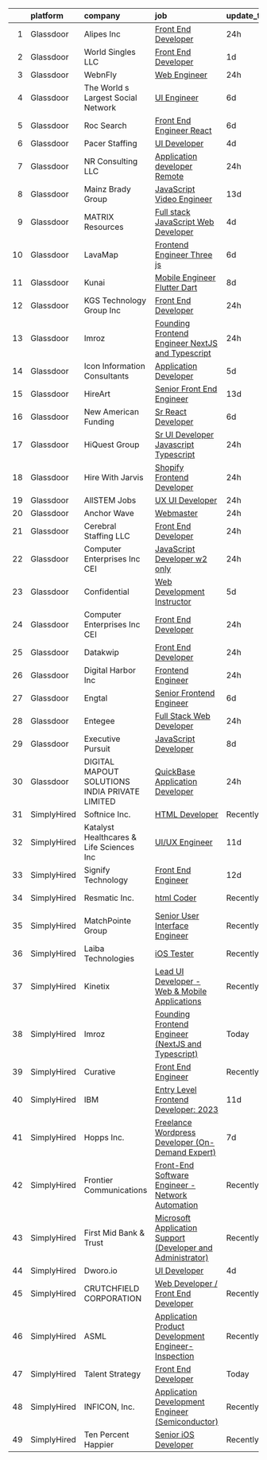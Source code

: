 

|    | platform    | company                                        | job                                                                                                                                                                                                                                                                                                                                                                                                                                                                                                                                                                                                                                                                                                                                                                                                                                                                                                                                              | update_time   | location            |
|---:|:------------|:-----------------------------------------------|:-------------------------------------------------------------------------------------------------------------------------------------------------------------------------------------------------------------------------------------------------------------------------------------------------------------------------------------------------------------------------------------------------------------------------------------------------------------------------------------------------------------------------------------------------------------------------------------------------------------------------------------------------------------------------------------------------------------------------------------------------------------------------------------------------------------------------------------------------------------------------------------------------------------------------------------------------|:--------------|:--------------------|
|  1 | Glassdoor   | Alipes  Inc                                    | [Front End Developer](https://www.glassdoor.com/partner/jobListing.htm?pos=104&ao=1110586&s=58&guid=0000018316db94d0858b9455edce7a11&src=GD_JOB_AD&t=SR&vt=w&ea=1&cs=1_51bfc6f6&cb=1662535833186&jobListingId=1008120865231&cpc=BAEB662971763A76&jrtk=3-0-1gcbdn57njrp8801-1gcbdn585imbc800-e4f45be9b7aa86e3--6NYlbfkN0BKgzQyzTF1Q9mOsR1amaS-juVGLjHt5Cdom-gEF9y-xf5pWHmxrPs5Y_yRC6KF7DTvTMnhBn0TZHAWBtRYULbdd1yzU8xDzh1u37K_pSiOXVVYhVjnHNVIkyX9nRgrN81Hkb4XejGnr6zVNcVrKL7LCNBHums3C_fYFZUyAFIV402QS2RCyBn40YPngPyJhk0qkhLNKep6hVN4QoRNuGP7W9RXWwc_Dz4nUU_YhmtlvUnuQe0iThauDAf0cHxG51JqMBUqD7_7-qNOWxiyMGcyn63R9lSY-DfGejTLsUBM4ZT9FpXmpuRhiunPHb50OX22WT-EF_Z_tOZvOBrh0w0yAeaZzUxOZD09JJIgOaAEksoBKfCQM0Q6UwIJbpjboyRWlTKjhAjgb3J4uM_tSowfDmoZEonx-FNAdTpXuXO50IqMhVT5uypQ5trJhQSP0-5PHBVaHbzjiq81i3Xo4pW51iCcBMJnuFvHyXLKPBb8QPjVGnjV8zkUSrrDhOqXidc%3D)                                                                                     | 24h           | Remote              |
|  2 | Glassdoor   | World Singles  LLC                             | [Front End Developer](https://www.glassdoor.com/partner/jobListing.htm?pos=103&ao=1110586&s=58&guid=0000018316db94d0858b9455edce7a11&src=GD_JOB_AD&t=SR&vt=w&ea=1&cs=1_bfac03e6&cb=1662535833186&jobListingId=1008118733326&cpc=26740BCDE5E48596&jrtk=3-0-1gcbdn57njrp8801-1gcbdn585imbc800-59559f1c1bdd3001--6NYlbfkN0A953Z9EfJZc5Z9y7Wb0NkuJO-5BBnqXCJSieP3bN3oTxAO8dGQJw4j2CH_NUV965Wb0xLsNjYjhO9zTMCwhc7ZGsB1NBKUSAYmyrivvqdWJYR3WHV-nj1EBYMw4HEobpz0o0xCAVY5XHoBMwolg05YFo3HS0m4JIAsfVysEjv1Yil8LHTQ1DmhXRUsY0J0P9T8_tYUbeJBbmqmdNBTSAV_V3yq7v_bX1_x4YzPuSFQEJ0ZfxTjZrgOB9inc7Wr01jaoe47y4Br_X3dq7lNVtd__zDwSuGInntszlpTTSPtB8ND_JvLo0hg_c3wtn1gZYTQeQL-whlEVMRAcHSITpI6JDjoglXjGU4baTj2pCBsR4mIO8FRfhobHbATwS3EvXC62P3Sr-No5g63x8hJj7apVNaVTChE1MDHvrEFzJDQKrr2JO4TyNbn0N620EdY7-7xt-Umzi0XcKFGRfCCT8ooIkprU-VWM1A0x_3aj0OWVSsnFC3q0AgGLTrjAp7_UIg%3D)                                                                                     | 1d            | Remote              |
|  3 | Glassdoor   | WebnFly                                        | [Web Engineer](https://www.glassdoor.com/partner/jobListing.htm?pos=126&ao=1136043&s=58&guid=0000018316db94d0858b9455edce7a11&src=GD_JOB_AD&t=SR&vt=w&ea=1&cs=1_d20893c2&cb=1662535833188&jobListingId=1008120854213&jrtk=3-0-1gcbdn57njrp8801-1gcbdn585imbc800-1928bbc7deca6919-)                                                                                                                                                                                                                                                                                                                                                                                                                                                                                                                                                                                                                                                               | 24h           | Remote              |
|  4 | Glassdoor   | The World s Largest Social Network             | [UI Engineer](https://www.glassdoor.com/partner/jobListing.htm?pos=111&ao=1110586&s=58&guid=0000018316db94d0858b9455edce7a11&src=GD_JOB_AD&t=SR&vt=w&ea=1&cs=1_bd95559b&cb=1662535833187&jobListingId=1008107325709&cpc=FA84DF7EA1EC2398&jrtk=3-0-1gcbdn57njrp8801-1gcbdn585imbc800-a6a3a0eac19b3041--6NYlbfkN0DSgjPPcnEdvoK3uuxfISLALE6pB1FR7YSHOr_tSg5_QGIhoz_2VqUepdcKLBLI_zRC1ifvCFz4IDBqsP-mBoHPVudXG7I5GVQC_MEaRSG7I679yK4uT0uUmZGRxr75kO1-yPnW7BmYmnDPQ4ROFbi07Q3kQ9o8B9c00CVaVKRZN6fr2W15ulbdukizdzqjjhp7yopBMpdHy4eeEFWdd7sowyYfuu5a6O1rg92sQTZ_SGmx9ZCnsxpHnKd9_XZuXgOIO8jEYjFVU6NkBoc5HJvwlMuXfAGnS8KWfwxqz1qLneaNP88RRLQyXPX0tkhADOK1Hg9DlvUbCUZn73jjcPGYYH1Py8GM1qlOURMwQk5qkpIZH0IIrThhI1TBkXqL1jskTi6ZYe9Aa-yna_BZLZQYvSjcocuKL-7tuCI2M_8EtHXORpXFcZ_LYHz69ergy8iz7IEuD5ivrZuUCn2KiackKUnoacTxdzSWtsMB-HiVl4Bgqf6cE5LlKXOqh8Rs_dxL-jfnxK25nbQAKPAWGC1elJ3XU-pfzzJEk0lnpjzHCi-BiG50HDGeHB-Srw9AbHQ5d_y-jI3EsocRR869YsuF)           | 6d            | Denver, CO          |
|  5 | Glassdoor   | Roc Search                                     | [Front End Engineer  React](https://www.glassdoor.com/partner/jobListing.htm?pos=118&ao=1110586&s=58&guid=0000018316db94d0858b9455edce7a11&src=GD_JOB_AD&t=SR&vt=w&ea=1&cs=1_f6e6f743&cb=1662535833188&jobListingId=1008106192565&cpc=8795CF9063CD573D&jrtk=3-0-1gcbdn57njrp8801-1gcbdn585imbc800-385a9091cc6e9f19--6NYlbfkN0CMHfdvImXyhvk82aHanYmk_omNMXOkHedsHncAw9pogZQ8McdVG3ZgtV6D129IFYheYl2AoTsvV3s7SY3e0cLGCfdgzesC_fgpwNsc118lIIbxPbGByQAY9tOEsZK0ZQQGnvtMAPvIwifdYpPo4e_ChlwMfd5aSNpTlcCtrrOnyO6b5PbnY_JknaWV-wxzrAMESyA3HCs8qf5Uuv1RSAw17lt6JP4pMgj8X0w0y8KjVoWlKMqnw1ptbXAPAShxfud8Y4J6ZcNDFMmgbDXmtYXQ7MYr48jhizO0TuwVX__MN6ujTAvuDJa5dVx_9u9pZO1P9NUo6TMADrdThy8rcFli6Bzw3RNkzanQXzBZ3OKfDiO72h-Ov7JZHIZViXkwrNNq_oINct4VTWQ1cjg-6hP_OM2E27xoxt9UTIdtHacxWuwepKF0XUUUUjLqfD4jJwXex5eaKdhUz9S9o2wZq8f_unCGbDZQ7Ida5hWOx0joJ3bd3HXJgvY_XH6s-FftcmIR1UmRfze7cQ%3D%3D)                                                                 | 6d            | Remote              |
|  6 | Glassdoor   | Pacer Staffing                                 | [UI Developer](https://www.glassdoor.com/partner/jobListing.htm?pos=114&ao=1110586&s=58&guid=0000018316db94d0858b9455edce7a11&src=GD_JOB_AD&t=SR&vt=w&ea=1&cs=1_8e17f675&cb=1662535833188&jobListingId=1008114119706&cpc=F41FEAB56D215062&jrtk=3-0-1gcbdn57njrp8801-1gcbdn585imbc800-e04a2bbf56041fd8--6NYlbfkN0C9NbM5eTIyBy5lsQEfjp0LiR4ZnSOO0g4plUqowSZMmwKNhg9sK_ssyMkRY9ssskzYgCjX76_a1qZmWpJpmTJglvIZMMqRPrift8ZTRM42auXjUEe_Hr-AyZaFYpcpKlSDUiC81zrV9s3yIfG7qlRr5tJRI1kdiWCVgGwpUMw5-otzwkEcVBkpym3O5wvMBNGRgabGfdc1CXUdkWNrIZJI73X_9Yh0Cmkaj0xpY_bCJLznlvqsEXbwIP7vizR7y7pCpJl8jvp4OpK_WfGWYcwbjaEEwSsm_UUrqa9C1o6Gu_tWfGsqhpIrq7Xi9eZKwdxcBlCmGk9d8dJZrbmu10JKdgY9Z8Jdmn9xBfW8SL4EUv8ikGMQHot-CGIch7SZyRziCfqd-9bdVg1PfCpzBIaXJLs2Qj18Eqg3nGFUQLft1qePNmExwmKYS1HjRFIxPcT5UnJcAa2APyk-1Ygk1Eto2A628D6WvJ1MMSHfPeb1OexNKcNnzbNWq_QP2j159In8p7q-_ohWOQ%3D%3D)                                                                              | 4d            | Remote              |
|  7 | Glassdoor   | NR Consulting LLC                              | [Application developer   Remote](https://www.glassdoor.com/partner/jobListing.htm?pos=116&ao=1110586&s=58&guid=0000018316db94d0858b9455edce7a11&src=GD_JOB_AD&t=SR&vt=w&ea=1&cs=1_5e0c2909&cb=1662535833188&jobListingId=1008120573732&cpc=6BBECBC74F3AC36E&jrtk=3-0-1gcbdn57njrp8801-1gcbdn585imbc800-f580941098dc1596--6NYlbfkN0DZPd3wCPmNHSR2-e55K8gmh-w7qGBX9QehKNznW3KRORdscFEqIyrWQAoA18V775bgKxePQfqn9W9P3H9u-35R55ciOGDanj6qOMTHw2UIXlZfdgU-pdYKbpJxp7v8c7g9tsZLvpGBrsHkmhs8snr-OSKqw5DIU6x74s85IYWTuP7U1JzEGkUDNxw0AEcUgnWvIb0ipWmhqSys_2OuZLL_bDThcvBvUfhmLPgdAJNpH64xFjq3ARtpApMBSX5Kyq-6IiG1XgF03Shbi9fad-2x9FAK0fm05lq2ArDmd-WuOdUxh-FN6V73OMdXmbJ26cR10DBPEuUf33PzyAFPPsLlY7JOxx8hsfzMMB7ETCdJyOCjcFWdM_6JT10SQHv1GN5aAtWfnI8puImkDBhf0CH5mQSbgcIVhlMNmLFfKN2BfhthMBLRHd457h1-uYGVL-JQnRJ1RSJ9AqaBSsisdwJ2hBuJjhMnFHuEsHHASKJGzUbJHSHom3Hmgcr5fMdSfQg1_zHbQCCd6g%3D%3D)                                                            | 24h           | Remote              |
|  8 | Glassdoor   | Mainz Brady Group                              | [JavaScript Video Engineer](https://www.glassdoor.com/partner/jobListing.htm?pos=115&ao=1110586&s=58&guid=0000018316db94d0858b9455edce7a11&src=GD_JOB_AD&t=SR&vt=w&ea=1&cs=1_49ba799e&cb=1662535833188&jobListingId=1008091218644&cpc=75B6770C194DCF89&jrtk=3-0-1gcbdn57njrp8801-1gcbdn585imbc800-6e5d8a157355ec2b--6NYlbfkN0AmBvT8mmb9xI3Fj7UxKkF4Cq8RZh4Va6i5lMeIN2RcgAy859lTEF7wL6pXGTyUwoQQ-eZFqWkaqOuidaENQ5IyyhpX-Dtn73QHUVIyi7aBHvqAXI3upzfgjcO6vFYs15YCLlzY_bUP5mHAhGobcFTsgK9eqgRDiDEs4XtVVakojw7e8hwc3SKVOTc_pGC4MxhCzPbSAjT8uQs5JjJIOJd1AMKW5c37TVHbIztq-hRkj4-_FWmxAjxqrxPeNilzL4kstgQAY83saQApEENAplg9khVo-xJ4RWWs_Eh68nCwiFft1jNwRNO7wgDkpg0yRqSYI5qnoeQZ8GrxkeVUMgVMFOqKjGAn1yWqrcDhjmgh6nvdsFauwgcmkIC_hwneuKcS13E_6ogmwWxv8jRFHEVzqRbmVjZNYqZmOua_yBLv3aBtl4pjx_Dypz9JC0HIQsmtDQQUIB7WVyH3hQzQgJVChQ7EwyGCRYBF-814ZyS7KqLb_6L65Wy7yfVPo8ugdmLJEpsjmf64Bw%3D%3D)                                                                 | 13d           | Remote              |
|  9 | Glassdoor   | MATRIX Resources                               | [Full stack JavaScript Web Developer](https://www.glassdoor.com/partner/jobListing.htm?pos=121&ao=1110586&s=58&guid=0000018316db94d0858b9455edce7a11&src=GD_JOB_AD&t=SR&vt=w&ea=1&cs=1_8aca3f1d&cb=1662535833188&jobListingId=1008114156806&cpc=39A4E8CE329AB187&jrtk=3-0-1gcbdn57njrp8801-1gcbdn585imbc800-f327d92935b17b7f--6NYlbfkN0De5ppvndiyxA0pMSLQzOe_j9Mra0KF_8EhxTxOKXtZIfhM20E97mGJ6rqAxbACvL8RZjf6Q-ye6mqGLOP-qmLMJwi1NQgEUNADzE0Wywl9lKFjXJlaR6WYAJ5WHvNpibVoNb-nGeZ4Z1H56MVw7M4CQMquxrCojW_o0HlGynueY2pB0sRgH52Dfn9FM2Z23loba5B6rPBy1d8agmDLYJwl2mtWTMArPGg1YZmztszavfqS_gjcFW3nUTQ3hg1p3AU3G5VYKdnwGws0Ijv9jWbuEh-AOTJBrE3u3CAqFvaeKGWuEnw-O3yYsVAEawre40LCwnZ4NX_3jDydOLiIn-HNtEsYWgrRjW1NYmsxtyAU1ZEnsoZThGyJoh_wcjuojxPD1JKOliL6RV5WGPK9iSvIzgmkH351KULrGMupD-e3EazpziTEm3Q6D_D4llxJdsNB9vfGhRz0XD772b8fQdkJsYNnSgik3YPUn-YMHO29yZ6tXQAmYJgp79eDAbw8dVIRkuekIO8DOQGSB848xwk1Iabhi4hwbeMSYsIDoRjRvQ%3D%3D)                       | 4d            | Durham, NC          |
| 10 | Glassdoor   | LavaMap                                        | [Frontend Engineer  Three js ](https://www.glassdoor.com/partner/jobListing.htm?pos=101&ao=1110586&s=58&guid=0000018316db94d0858b9455edce7a11&src=GD_JOB_AD&t=SR&vt=w&ea=1&cs=1_970857ec&cb=1662535833186&jobListingId=1008107112393&cpc=AC285F3A3ECA6BB0&jrtk=3-0-1gcbdn57njrp8801-1gcbdn585imbc800-507f65a59dabc98d--6NYlbfkN0BvffYVbnfQbS93BkAhZe1nr_iwjsb5JUyOPZS3_wkjOSgWe_xkED14VH_47UFZw_f0PD-YV63-y0VMcTqxeh60kz2wUlyYmhXvmznHihDAAKeEfwl2yS4bQ_ahTu2wz6TXdbxPG-YL6ZGXSRJhELPmAH1xTPive-rk2Dzvl7eLtJhbzN0NlD7-sza0iPBPqtyBSoJHrNTQwtK4E-Y-AcBgRkijHK_1jMRnDrG0BGT1CiSexrjCchjkVLt5lhcgQxgdFOhR0dqD_DOWZrf-fhLOHbbwsk_9vwCDPwkc1TR0ejar4JG-aSN1YST5uM_H0xpbHOwzT6mPxbOnk0yyprJ5Mzg8Ee_KE8VMpcHkoc53uOW1X9Z3N5OSmycXRMKLvW68WcE0r8ZXiHZ8C_JH9bRIFpmzWZfiz2nnc3YchTKxRs04hTeTiyHXr_msNn852Bklze0EAiHh5iCyTJMABEaO42V3-9GHjtx8Eg0oo254mepTQVctMGvSkIKkUTTR8So%3D)                                                                            | 6d            | Remote              |
| 11 | Glassdoor   | Kunai                                          | [Mobile Engineer  Flutter Dart ](https://www.glassdoor.com/partner/jobListing.htm?pos=129&ao=1136043&s=58&guid=0000018316db94d0858b9455edce7a11&src=GD_JOB_AD&t=SR&vt=w&ea=1&cs=1_a87874ea&cb=1662535833188&jobListingId=1008102791586&jrtk=3-0-1gcbdn57njrp8801-1gcbdn585imbc800-d6b390371e7dd005-)                                                                                                                                                                                                                                                                                                                                                                                                                                                                                                                                                                                                                                             | 8d            | Remote              |
| 12 | Glassdoor   | KGS Technology Group Inc                       | [Front End Developer](https://www.glassdoor.com/partner/jobListing.htm?pos=130&ao=1136043&s=58&guid=0000018316db94d0858b9455edce7a11&src=GD_JOB_AD&t=SR&vt=w&ea=1&cs=1_e0dd3c7c&cb=1662535833188&jobListingId=1008120695075&jrtk=3-0-1gcbdn57njrp8801-1gcbdn585imbc800-b79aa11b0f85feaa-)                                                                                                                                                                                                                                                                                                                                                                                                                                                                                                                                                                                                                                                        | 24h           | Remote              |
| 13 | Glassdoor   | Imroz                                          | [Founding Frontend Engineer  NextJS and Typescript ](https://www.glassdoor.com/partner/jobListing.htm?pos=125&ao=1136043&s=58&guid=0000018316db94d0858b9455edce7a11&src=GD_JOB_AD&t=SR&vt=w&ea=1&cs=1_bd67b3d9&cb=1662535833188&jobListingId=1008120502609&jrtk=3-0-1gcbdn57njrp8801-1gcbdn585imbc800-0d217c128a48c027-)                                                                                                                                                                                                                                                                                                                                                                                                                                                                                                                                                                                                                         | 24h           | San Francisco, CA   |
| 14 | Glassdoor   | Icon Information Consultants                   | [Application Developer](https://www.glassdoor.com/partner/jobListing.htm?pos=123&ao=1110586&s=58&guid=0000018316db94d0858b9455edce7a11&src=GD_JOB_AD&t=SR&vt=w&ea=1&cs=1_08004f2f&cb=1662535833188&jobListingId=1008110889806&cpc=2CAED5C921A5F994&jrtk=3-0-1gcbdn57njrp8801-1gcbdn585imbc800-18ecaed10b72d68c--6NYlbfkN0APudME1iZQyqIRdT3ujTtTnVuWAF03DfIsZXN7IhOR9SfEN2BLZHYomRVvRwdncKqZdR8DBZijdkGI9aC8XO0dpYvBVSwYAdEkzQIikI44IH1CoyeTmJrjjx2WdQDjORPA29LZSxNoYFiVS_LMDpEC-TXqcSkmmTFkqwoy3Q9yD29WcBnk8F-ibThwZlScqQEueXN8KZstXSVZV3LYyf1FG3cwwLBq8PaFliFBgHjaWQD0NTF3dCChQTufclDty3HC3uEJj54RQELs9AJiVat5lJ15ZWUJZ2Brwig3IghO_WS8cnQtR6qrCv-PGNSpjoNYXsKnPxsyLaTgAlfvSJGufuIEqerqLPUpHQq41Obd4zAsJ0jDwmrdzGvAxEl2jLheMlSC4PI_j5sCbx7RRfRf6OuEP2buglcrHH41evXIOLv_eqZIIV_uphcG-8HKFbQmCqrPuGhZvAVXWyRSSY72-_7ddXkZ-0JZS7VkAPXRQuJzxTjWW6452tDHsMxwsFDCu5ccrWCuiw%3D%3D)                                                                     | 5d            | Remote              |
| 15 | Glassdoor   | HireArt                                        | [Senior Front End Engineer](https://www.glassdoor.com/partner/jobListing.htm?pos=117&ao=1110586&s=58&guid=0000018316db94d0858b9455edce7a11&src=GD_JOB_AD&t=SR&vt=w&ea=1&cs=1_33a6c14c&cb=1662535833188&jobListingId=1008092567955&cpc=1CBFC3E34E2A31FF&jrtk=3-0-1gcbdn57njrp8801-1gcbdn585imbc800-df3fd93db383233e--6NYlbfkN0DSgjPPcnEdvoK3uuxfISLALE6pB1FR7YSHOr_tSg5_QCn410VK5Ds4sai37YL-FnFIQHrCPvjW4cImxhNWD-biz1snMuP0Nh0IXetXnvvVmpqrrY7meg9G5kZNZzDCFa6T4dZh4VG0r_faj_Ji5h2k24VeT4e9UWensGNrphdXkE4MCGjsqql9wNJ8CY_NdHiKw_51MK7GqBwrUYsSsVQYa4YSbtD_U-asPxzfpeaohXJIq9ihYV_JMe9T0I_jj8-1K4SnetfVn9GG3TiEgPpOhMVr6RGV3Vk2HrpypE2Ns9RyUuPLIhYh28UqA82O3Rqy2fpx6fhZN_9lZHuG3OTCgFzVOY8tMXXgyTifqik06f-OarHEXwtlYpGlII3h4p_ZK5JS8wXbj-7UYrTqXOhsooNW9XmVpeBE4YlCCd_WlKHxcwMxpQ9Z6070ESl6LQ5atVfmoOrEoLZRkk91Q6Kq02JW6lIfk2lPLguOGjDf9l_FJTDXeXViLmNP5K2HPWN3MZgWKq8WOQv4O8TAo3NUROr36ikpCNfo5_1EqToAj8GMMqSNF36s1osIogRGYCw_9PExvj-JRQ%3D%3D) | 13d           | San Francisco, CA   |
| 16 | Glassdoor   | New American Funding                           | [Sr  React Developer](https://www.glassdoor.com/partner/jobListing.htm?pos=108&ao=1110586&s=58&guid=0000018316db94d0858b9455edce7a11&src=GD_JOB_AD&t=SR&vt=w&ea=1&cs=1_494db6f3&cb=1662535833187&jobListingId=1008106188601&cpc=3DB599BF2F4828F0&jrtk=3-0-1gcbdn57njrp8801-1gcbdn585imbc800-a3c7e6a396ba4484--6NYlbfkN0C2BFb7Ub2YUp4strrym9V3pWtjyRKtgHKt_kMzkewmGGJEved23y_kY-GSZp2akmNkD30D3dp29JFk-Z0LaRZ394G1Wyvotik3RH9RyFo7967GuO5RCvNJpzqOtFEpY8JuiZbuUHzl8iVJVw-QN_l4m6zIpLhEljYH2nfcwcO1BrKDOIKmdnEdRaihekyGsWdHhm8oqQ3M3LJs8Mw4lYagyyAAvCYQgEdmFUqQrgtxFPv2sdRVXUzTM9OJK4cnXzzB6x2jqGV-HK-rL7ruGnjiMxqvgTgDcp8_D2Bru1rLG_SSDwA1W8uPCkBLXpyJdFbMXuZNPMukD6fqlGyenQQ7DTLfowG9YH4PW1HM0Doh66i0wKSoMnUwRPr4kuWIklD2NykXK91UIqy9GK1li2mwYPofbmJsjONqVkIBGRJ9y6mY8rj5hpoZenjCkZ6qEzPgN9e4fMn2_qYauebZC4X6foK-7olLJL3TeHnCnIh9286B2-7dc2uO62X70njyIeY%3D)                                                                                     | 6d            | Remote              |
| 17 | Glassdoor   | HiQuest Group                                  | [Sr  UI Developer  Javascript  Typescript ](https://www.glassdoor.com/partner/jobListing.htm?pos=105&ao=1110586&s=58&guid=0000018316db94d0858b9455edce7a11&src=GD_JOB_AD&t=SR&vt=w&ea=1&cs=1_02138e5a&cb=1662535833186&jobListingId=1008120635496&cpc=C63BD00756FD6F58&jrtk=3-0-1gcbdn57njrp8801-1gcbdn585imbc800-3349684e777021f1--6NYlbfkN0A4uxnhc0CU0QefQAp--zUYPjEl6jQxnNQMktJ6znCqNLPPzXsCHRsqAYzPKB8sNgGKrym6CTYwSx8SaKJnsMrl25aqf2ixiXzCSGRDkWVpnJUVPWLEfHqqDimyNOx2Q-CPj76w8RG52c535uT5WbT78T5zuhov-hJ3OYJ1i1lSKhV2otAmkZPtan7Ls4g4h28AfSNFDCcSNl_ONOB2V-tz7TulNt-paVJMPLH2L55a_wpPWWPSw_DuiFhexPCd-RL2IBpDZ2pW4IlNFPhzN-85MB_8PAYAiB7pM-QL7SmDhmBbeQrh8S1v5Or2vp-PLZCtjRO2oUA4CKd4XcAoGr1DDuyIL_NuAlTSe3HLAMwuPO8v2S1SVD9ytenj4otX3S8WOJSQvpqEqRy1tmA1rrisD8qhvzyagQA5JP-cJ2ixfF6kS499FC_VJrYHqD9uKrUTbTv1jR1kpJBnxXi0tBHbBubbVVtWHFm5XerqaK61LLSprIgpNqC-tnQOo7qppK6h0uiT5D0zXA%3D%3D)                                                 | 24h           | Cary, NC            |
| 18 | Glassdoor   | Hire With Jarvis                               | [Shopify Frontend Developer](https://www.glassdoor.com/partner/jobListing.htm?pos=124&ao=1110586&s=58&guid=0000018316db94d0858b9455edce7a11&src=GD_JOB_AD&t=SR&vt=w&ea=1&cs=1_f02c743c&cb=1662535833188&jobListingId=1008120659348&cpc=AC285F3A3ECA6BB0&jrtk=3-0-1gcbdn57njrp8801-1gcbdn585imbc800-5b1b1c9dc2b25c15--6NYlbfkN0BeqOXt1Ki4TgaqVzKgHyO684REiCAwMDt6QdkLJMyKFE4U8Gf44T3q6743LZi-2_r6XNgwIwF84MjPftRzBH7uJCrIWzDKIilWjKJASaYXFlYvZFHemMAfYT5_6Y0RXEOTkOVlqRqjFSJibFX7MtKOhyo4pXtqfSVJ9cuMd7Vvxxq6-Pud3-wezxuCkLZj9A2-r6v_NFk25fgdYIv3F9lLHcg2BmpZ8Y574NtTmeb47RVpGfdiGYfVRxlFbcQN_OAERwu86eWN8WQWbjRWaVrf7gWgDmCNxIYysCsNzziZI4TUqQrecef7UtG0AcmX2ZAXl_AHJSpLuf5OIxKXz9DyJq7dnY2CaHBsi_680PmVMth7sXL7-0yuQGhlKZwgB2f14K-tyUtnuedDYrgiYohNVWn8Uz8rHdtYI9ER8XNbruIXFqL4AMsoqKEULNisTtTcCD267fIuA3Ocy3Gpl_PHxf7gEVj8SHBYs7e9yxNIVayZRi2TfhNz4k9MQQi0EjRZ19vVfFRfGw%3D%3D)                                                                | 24h           | Remote              |
| 19 | Glassdoor   | AllSTEM   Jobs                                 | [UX UI Developer](https://www.glassdoor.com/partner/jobListing.htm?pos=110&ao=1110586&s=58&guid=0000018316db94d0858b9455edce7a11&src=GD_JOB_AD&t=SR&vt=w&ea=1&cs=1_9b2282a1&cb=1662535833187&jobListingId=1008121302130&cpc=F5E96E35A1725171&jrtk=3-0-1gcbdn57njrp8801-1gcbdn585imbc800-4b4e7abebe1680c5--6NYlbfkN0AiZrMnqxUjvkrH1BfCsd59OntStyTxBw0I9DVEtrwMU5Cj4S-6FWai7R4Yf5-O0MKe2CkK0v1mKXarfuwtztQiB4wrX_fnK-t5cpygHoeKUO_aLkkJ5RWWJf-0JNVitSCDZUGsLQgFNDEQTQo6m7BtUygxi8cet_VMBAhTtPwYZQcj5_wRiAYGLxLFU8L5yMWQffoMPU0be3dZ1qk4BC8qSVJrRAZ8OsBgAg4uU8qq8unPTG1F-3jensf1drNBP5UFwHDspnDOUO-GThcHncMHvGZClXszqVhpUGiVRqSDRMj64nZsLLlqOUTowioHcukTVLgzHKjol_BAfAlHTWbAMollWIn-CsOSBPxjyKN3bCEtFJWWrhV-TpC6zKyWlDQ9f32a24VTYgYwaARCNAv-3PA5Ap-bbQ8rjpXxkuvGkDidXf1v0V8OGKRZATVXAgTIeJajrqHLl_stHMiJooqsk97NI5Mdp9-WCf3cbnTsQly2mhTqOGIF34cuTvEUr2LcPYieDILA6A%3D%3D)                                                                           | 24h           | Remote              |
| 20 | Glassdoor   | Anchor Wave                                    | [Webmaster](https://www.glassdoor.com/partner/jobListing.htm?pos=102&ao=1110586&s=58&guid=0000018316db94d0858b9455edce7a11&src=GD_JOB_AD&t=SR&vt=w&ea=1&cs=1_a34e31ca&cb=1662535833186&jobListingId=1008120875391&cpc=654405A9B1E0A9F5&jrtk=3-0-1gcbdn57njrp8801-1gcbdn585imbc800-e58ee3bed22ed063--6NYlbfkN0AMmzKC2Nr5G1e8rIw7Vt9yg0nX9m3Sh1UDMvcQtIa0WV0TMBUFTM7I3hq00TkZ1giopVslDAfQGWK1AUGkm_esDtYCcgO-i2vdnvxPujKWvnEN8UFS88mtijv5l1Juqs0jk8lxl6JwR_ChKQAgKzGO6CqGlcNKNlZN_E_c70dcapfhNSKKGS4TMlsFlqjEwltPW8tFo9P2NNgFW1TnqPDN0zYuPjECB4RRn9VxVkm1mxQBPatD5K9L9ZK5Caj8XtaqWzgIGZoHs_tSuoEMiIo7GMV6z6PUSzmp3IGdmKjdcAfRofpQNsvhhNnHkpZqyuE9ydepkgO8QOK3aUXDvl0-6daLmYNaVWGERV9p1eVo9Cdu280w96v0MRGIhV1CgW_wHWP0J5zk6lLh_toE2q55-Ek8s4n4NSlwcVtilr6nr1FgBEx23f6KVmncEgiuT6pZOmfoJM8pkiwPhixbBsoZHFLOLwfTqHXP7W8TDKa1B2Q26bNmjT8g)                                                                                                             | 24h           | Remote              |
| 21 | Glassdoor   | Cerebral Staffing  LLC                         | [Front End Developer](https://www.glassdoor.com/partner/jobListing.htm?pos=119&ao=1110586&s=58&guid=0000018316db94d0858b9455edce7a11&src=GD_JOB_AD&t=SR&vt=w&ea=1&cs=1_542560c6&cb=1662535833188&jobListingId=1008120577367&cpc=1CBFC3E34E2A31FF&jrtk=3-0-1gcbdn57njrp8801-1gcbdn585imbc800-3cbf21d918e4b891--6NYlbfkN0AyAHJXbcnktBsV79H2jMZuERresz3GbqbFOjdcYuLsTpDIe92eG8umngKXe4C2ohNtU0hZ9zLmlXBQaxbaFo4708rWRqKL0C_me5TFItdmNIOXVc9dUlkOBpnepa1Zo3Sv28a9vdsklphMyerkMrPxFdVIZfS1HtyjsSwN7n5L4qYvnZD1YPyclPUagscIa0wInSnWHcz9IIVZMW1vdpQjpeI6bJZ1ViNB7noeqykQw9VIpKJLfikZHLjGZH0BNaz32Nw8kASr9jJKbA5NiFk0V4esSdeNDlH0orYSm7OM7HEN7GC_WqNWydUqSqsDFrS71brAkcb9Gg7H73VGJN9qB3AXFt5GBXdTEy1RLkUXoak5mHuGmSADw5xbQsLzhUc3jbyA5R20ewr0t4xXtKTWnqeHRfPy9D7Fml8ci1Pua4AN_cBLCb84QG2ig0Ec7XDQmvETOvtuBaRUs9ZMOpG6le8sRoEvz1ZSE1Cy9cyo5WE4BNRId2H512N3LNOCJRZWsGSBXmWz2w%3D%3D)                                                                       | 24h           | Moline, IL          |
| 22 | Glassdoor   | Computer Enterprises  Inc   CEI                | [JavaScript Developer w2 only](https://www.glassdoor.com/partner/jobListing.htm?pos=109&ao=1110586&s=58&guid=0000018316db94d0858b9455edce7a11&src=GD_JOB_AD&t=SR&vt=w&ea=1&cs=1_3b733f80&cb=1662535833187&jobListingId=1008120593108&cpc=FD1C1DA32C38CFA7&jrtk=3-0-1gcbdn57njrp8801-1gcbdn585imbc800-d88f2d4983e73aa7--6NYlbfkN0AVVnl_N3xmP3MApcGA3sr6MLnz8P423WWILI1WvbjE8Ry71v-lom9NKs8rBQiPPSfr-gRYjyNJRrO6Ns8ybKUMAGI6-Uf9qX2gtNBCn2z8uyVhnzpylEeTlrGZQuRhEkYeAF-x4MJ7Kb6rCcxE5tY3BjbQkeMVclLxil1wVXV-cHkmcvzNFMmM9_nP1Ucur07DItX8LzzrU7e50g25mGNmpPcV_hlk4S0gFSmJCD-d-071ye0ZUaKcxVfA9dAn_jiN1ZXkuGy9X2-Zv6NUSHcfEmyEd1iCMqY1sjSaolxSPRFtj6LQSd4REgs2tBYNid2oRP9IeC2aLxuC8IffR2eC-xpMzqSZQSBQB3sk1QvyRTKxBJLrbq6AqbsLko7JG4XPl8OhOmDDHUtlavAe8nrfWo-3JgC4viOk6gpeOz_GK6de0VellDHOZ15Nr4x--EUCLzSwQs0MnauGPC7pcLu5tzAZGq32Cboq-4YlTu6nREXY49J5irOOp_0Qm3Lm1b2BSvECNSkqiw%3D%3D)                                                              | 24h           | Remote              |
| 23 | Glassdoor   | Confidential                                   | [Web Development Instructor](https://www.glassdoor.com/partner/jobListing.htm?pos=106&ao=1110586&s=58&guid=0000018316db94d0858b9455edce7a11&src=GD_JOB_AD&t=SR&vt=w&ea=1&cs=1_dcab6579&cb=1662535833186&jobListingId=1008111298665&cpc=92BEE8AC7E71C1CB&jrtk=3-0-1gcbdn57njrp8801-1gcbdn585imbc800-13dd4bc258a893a8--6NYlbfkN0AZJW4z7KPROuiK4WlbnxK4csFocEEGoZliresQCWGkfY2QdI_lFFpVAFPYKMxCnHEEmhyGdX8K9qfTg__fgOqUW-lcrArsuO84T7mr-NJvQAupu5hE4fQOfHSBc4f9rTdi2SBSMV-VjSUdVWPSaPTfw7u-_H51k7Fm1BJKlmKpP9I6uq1zKYyAKoPpk38-6KXPnUamrabTzq1q35PBL5gniEc6ktdwOLzqQVUjBtT22liBRh1su49uDLHrqZHmKRAbl3tfLyKf_1saA7OnokswM7i78HUs7VhxLGec34T5srJoXFjVT0O3kT2Kk8i_gorIjK2pQX_TKHxWjMp_zsf8eVRVDetZZqlJ8H9ZFWoPy9_tHxLRKDaPB3EUclQS_EMu5_Mp8R0byzOhsQo3xvgXunbxbiAew0l9zm0-5PXqc-2R3ptCspB1YgvieLmT9dbuZNHw_5rfwyOCSnMIov39f9dD76cl4xjlWg5c8MBkmvryknNdSetzJXj5-F2gf7JiBWO6l1S6Kw%3D%3D)                                                                | 5d            | Remote              |
| 24 | Glassdoor   | Computer Enterprises  Inc   CEI                | [Front End Developer](https://www.glassdoor.com/partner/jobListing.htm?pos=112&ao=1110586&s=58&guid=0000018316db94d0858b9455edce7a11&src=GD_JOB_AD&t=SR&vt=w&ea=1&cs=1_ff46f19d&cb=1662535833187&jobListingId=1008120480341&cpc=FA84DF7EA1EC2398&jrtk=3-0-1gcbdn57njrp8801-1gcbdn585imbc800-60903a1e0695f0f0--6NYlbfkN0AVVnl_N3xmP3MApcGA3sr6MLnz8P423WWILI1WvbjE8Ry71v-lom9NKs8rBQiPPScfZaowdUqvQ1Ry5bJgvYYhfl3DmTb-UGFhPj3NqlpHZzdbpOfzAMzjIOC-77uO5Y0x6b4cF93TryKiDW0YDxLCwj-1y5l0qen2V_Z3G7fpoYNFQZRrR_gAmRnzGATS-P_HV3lFRjahx8gf6eKlEfjMb87epwdndQcqIqcS3cZm48xuK5pe1XBIHVwnlMdyboHc0smT3Bl65cJO9q2C7baC4e8x_pAPJBj7JUhaSA0gNARaF_Yq_2XgthKxKJcEkhpdt1EFO4wLwJAnnd3DgyW1gEen6huYsRU1Fb8_1tM8_Air1NnUJPp3ShWYYMy1lGBxxP56nwRHryGQDriNODZ8KsV3ui3ypCfqrbKvnlNaDhczZ54ky4OPHijACEzbymcqGHk2N9A09bnrX994d4B7oWGeRCTW1u3GVcr0bTGZCm-xyt3vfLAYrj7uh8sjAOjtloyaitb0DQ3dDH8FFBsp)                                                                   | 24h           | Remote              |
| 25 | Glassdoor   | Datakwip                                       | [Front End Developer](https://www.glassdoor.com/partner/jobListing.htm?pos=127&ao=1136043&s=58&guid=0000018316db94d0858b9455edce7a11&src=GD_JOB_AD&t=SR&vt=w&ea=1&cs=1_055f8ae1&cb=1662535833188&jobListingId=1008119933579&jrtk=3-0-1gcbdn57njrp8801-1gcbdn585imbc800-575ede9a72f010c2-)                                                                                                                                                                                                                                                                                                                                                                                                                                                                                                                                                                                                                                                        | 24h           | Remote              |
| 26 | Glassdoor   | Digital Harbor  Inc                            | [Frontend Engineer](https://www.glassdoor.com/partner/jobListing.htm?pos=128&ao=1136043&s=58&guid=0000018316db94d0858b9455edce7a11&src=GD_JOB_AD&t=SR&vt=w&ea=1&cs=1_e180618c&cb=1662535833188&jobListingId=1008120462297&jrtk=3-0-1gcbdn57njrp8801-1gcbdn585imbc800-b5ba12822d073eaf-)                                                                                                                                                                                                                                                                                                                                                                                                                                                                                                                                                                                                                                                          | 24h           | Remote              |
| 27 | Glassdoor   | Engtal                                         | [Senior Frontend Engineer](https://www.glassdoor.com/partner/jobListing.htm?pos=120&ao=1110586&s=58&guid=0000018316db94d0858b9455edce7a11&src=GD_JOB_AD&t=SR&vt=w&ea=1&cs=1_f764bf4b&cb=1662535833188&jobListingId=1008106805265&cpc=3BA4CE39D5B5DEF5&jrtk=3-0-1gcbdn57njrp8801-1gcbdn585imbc800-0bba0f7196e49b2f--6NYlbfkN0B7Z8t6fEMDh_BTkcJVPNJicKvZQEBTy5HSwyHa20ewqmyfWNXjNsfvmtdqiCQm-EwApJ61LUEmzABFffdwjeH4bMwPx6ol4kU7p8SXDqKtsxQl6f24FqfojIxFgqSfJEEPzcIqCDMVOZjNTI3bvy5xGpBBoVkXYD6nAcQIgiN1LFNnxDEhHG_6wHAV95b3WiravSWArGRX7WSjiZA8hWUbNIC1lPXLT1gMGZmAFK9ayMUIMz1eSyy-SZeAcOg94GD-Kc0RaT-zsj-cVKFqqwXPIAQEv6Jh0-q1_-BZUlrM07_zaVroFSWm5DmD69T9c2tvz5Yo0cBbLF_jIdQ8EWbFaGaPZfZTjERmKAHgVtR-kaWKizSgM_Dfxq47tz-7zUuzddRJS_ZM1L5vNJc1oPUm095Iv9zpG3HSgQ5znH3FdG0IZmHhLACrq9M99hFYn4tdnHH2zVGpSHzeW5MSlyiplXNXs-eS-hc6wr2trsbPgdNoNm0fPLM0cO_AS244ef9rPDO3L92RKA%3D%3D)                                                                  | 6d            | Remote              |
| 28 | Glassdoor   | Entegee                                        | [Full Stack Web Developer](https://www.glassdoor.com/partner/jobListing.htm?pos=122&ao=1110586&s=58&guid=0000018316db94d0858b9455edce7a11&src=GD_JOB_AD&t=SR&vt=w&ea=1&cs=1_913b00f3&cb=1662535833188&jobListingId=1008120464465&cpc=334ABAF5D42DC775&jrtk=3-0-1gcbdn57njrp8801-1gcbdn585imbc800-7e229125d56b5215--6NYlbfkN0D6OzZjpD_hbicRkMZwNNvvxSeL23iIfvaC4EytleQ8zDIpz0YQ5KbISa7_Zvw6kCzRjT_PSSz681Fx0MMFJ8tRIXm6Wmnexp_VCtfB9AQpuT-8GkVQTmdyzq9_Y_Al7CvZSwLOSA5on5Q4tTwo-YUkeGpznUQnm-cJF-Au2AHxDdi044ZOwNXQBWnZ9CObcEmU1IDNlWEJ6x4YFeOaXFpeLQw7m407G67OTTO2NMJ4SXlPyibU6u6XGOHh8P54oJopEHqHT6P2KK2nxFGu_VUoBBykM7Msegtlzso1eHaSaz6QjBS6XHYdBDI9p6vjM5vUHuxX-cFxEPeLlW0pTA1F-fbrsEDVtE-Ly8sjEVS1_S26HxhAJJgpNI_3nx7rz5hmqseNgdAlAhh83_iY8Rgl0LOALSLpjgm1GGT4qMQuzNskpTqYhV1DmrwcUrsSXlSy7Wm9R9P4iluUFihB3TcOWOyXTkCCZAwcWxuke1FOhcvPkuLDPiKbZ-kw7Th1mYW_Kve6Qv0VJw%3D%3D)                                                                  | 24h           | Remote              |
| 29 | Glassdoor   | Executive Pursuit                              | [JavaScript Developer](https://www.glassdoor.com/partner/jobListing.htm?pos=113&ao=1110586&s=58&guid=0000018316db94d0858b9455edce7a11&src=GD_JOB_AD&t=SR&vt=w&ea=1&cs=1_83ed747b&cb=1662535833187&jobListingId=1008101437934&cpc=74FD5BE86273CE52&jrtk=3-0-1gcbdn57njrp8801-1gcbdn585imbc800-dcdcebb6d1f4d14f--6NYlbfkN0Aw9ZMl7v4JTjS4r_uPv1pQ3OpCtE2W89luv70NorqYAH7BuifBSMday-r0VKhueT1m-lsxlZToUXZZFMEFbICNPTUHPKAusZ3tgEcS4at9Jb_XDuWDOdHUUOi-jE3pMjwRkdjryXP9W5eW7-zldjDcUxLddRDsgJXOQ2llMNG4tZQDrnAhMECAba4t5y3IXUs4vJZYASzvk2ZGOqtvm-5VJt1bCOh94zsLW8LQ0-Z3GXNEywrl0v1dePlqXgYTjp3U9ntTxSOFjCRgYPEyYtPn6gujew5xILCEGcJu_0Tu3zYDwkA4opO17mvDhxnMlKG4zVko536qMvpotT8kVE5g-PTXRlFj5LmFewYA2uq6kTL-GF_sH6mdBLo0ALUnI33BON_JRtFuy0wegdIfGAXix9-FCw_jrAD7UMfu_SOuebpwWv9_T75x93wAO_bVv0gjpAQHrRAkUFcPD3Qm0-EVeeg8G1z-RDrNzTd1JiokHol9K4h49PGuisdlG7BPx5Y%3D)                                                                                    | 8d            | Irvine, CA          |
| 30 | Glassdoor   | DIGITAL MAPOUT SOLUTIONS INDIA PRIVATE LIMITED | [QuickBase Application Developer](https://www.glassdoor.com/partner/jobListing.htm?pos=107&ao=1110586&s=58&guid=0000018316db94d0858b9455edce7a11&src=GD_JOB_AD&t=SR&vt=w&ea=1&cs=1_a3dd8cf1&cb=1662535833186&jobListingId=1008120820570&cpc=4B86475FAF393599&jrtk=3-0-1gcbdn57njrp8801-1gcbdn585imbc800-83a38e0c4822956b--6NYlbfkN0D7SlFYP1qYAZJ-1byG3M0x_dzr4NkvCEDvVUlgyCoJArY8VnbMsl6hhPP2so5G8ZiHaBBrm2EmU_c8kDzP19i3fXLP5vjv49ywjotEF0HqAy-3DARmdH1IkCkyg8P_RzOEKrAN_AzegV_Csv5cqfxrGwguzngXjRXuUd_kJtZxoPnwSdIMwJQb_ERjyZmuqK_bgmxVQMe26iM0rQFsLeaPasr6i6_K1i4XqpsWAHfAR64P4tLnE85hbN5oHhOPOO2qQL-cqwXVtFZqdxAKjErWfla3TliZyaqyLBlhO3M6qmfaarNfgX2yxS_pbP5r0zMtWYzJF_m0a246uGpghttb2wIdBx-NYZHRn6S2-pzDyJuNSSI_BVnamsKU1RdNVO1hbaVwPqgWhnwdGJAzH64sd5EOFMbfeBppNWRplTpoG0C9AZHvU3B-Uv0C8pA5cYEJoGcfMztCzdZxgSnVdx00N2zzpg_-MRziRwRY-L0gK2_oiRQ3nLI2AS2oeR6R_kys2LYVFt9gmA%3D%3D)                                                           | 24h           | Remote              |
| 31 | SimplyHired | Softnice Inc.                                  | [HTML Developer](https://www.simplyhired.com/job/EzQg47qyhW-CPn68ZLBCqzhCbIO8CC5E8FtyACNSFYJ6llGeEMQHKw?q=ui+engineer)                                                                                                                                                                                                                                                                                                                                                                                                                                                                                                                                                                                                                                                                                                                                                                                                                           | Recently      | Remote              |
| 32 | SimplyHired | Katalyst Healthcares & Life Sciences Inc       | [UI/UX Engineer](https://www.simplyhired.com/job/DKaZhJQtFS6KDY10yMuc_D_708KuRHu2OJhiqCo4Xap-iY1JA_9uYg?q=ui+engineer)                                                                                                                                                                                                                                                                                                                                                                                                                                                                                                                                                                                                                                                                                                                                                                                                                           | 11d           | Lake Forest, CA     |
| 33 | SimplyHired | Signify Technology                             | [Front End Engineer](https://www.simplyhired.com/job/1YhXbTcB3I9luX3Lk9dHcZ3Ez6bTn48LiHqWNIWk12h2XwOC6gZlgQ?q=ui+engineer)                                                                                                                                                                                                                                                                                                                                                                                                                                                                                                                                                                                                                                                                                                                                                                                                                       | 12d           | Remote              |
| 34 | SimplyHired | Resmatic Inc.                                  | [html Coder](https://www.simplyhired.com/job/1horKlaY2nUszWNGAznbOjFUNCJBjStFQ1YxHY1ditLaUqJVnHJ9Ig?q=ui+engineer)                                                                                                                                                                                                                                                                                                                                                                                                                                                                                                                                                                                                                                                                                                                                                                                                                               | Recently      | Sebastopol, CA      |
| 35 | SimplyHired | MatchPointe Group                              | [Senior User Interface Engineer](https://www.simplyhired.com/job/mTMLaxR3IvHlX5vnj2oW989ApwrzeN1OPrkCYe9JbSNipyL-a0bhqg?q=ui+engineer)                                                                                                                                                                                                                                                                                                                                                                                                                                                                                                                                                                                                                                                                                                                                                                                                           | Recently      | Milpitas, CA        |
| 36 | SimplyHired | Laiba Technologies                             | [iOS Tester](https://www.simplyhired.com/job/cy4ZgQizIv-eWpqo1Hj8BLAlA4oOF_4XgPcCzcIwXP85SUBwgi8zIQ?q=ui+engineer)                                                                                                                                                                                                                                                                                                                                                                                                                                                                                                                                                                                                                                                                                                                                                                                                                               | Recently      | Remote              |
| 37 | SimplyHired | Kinetix                                        | [Lead UI Developer - Web & Mobile Applications](https://www.simplyhired.com/job/SaFtvgPqbMyJ-blOBOQWksFrfR_IycnRSfg7_Njp0odUQzAiUpkfKA?q=ui+engineer)                                                                                                                                                                                                                                                                                                                                                                                                                                                                                                                                                                                                                                                                                                                                                                                            | Recently      | Atlanta, GA         |
| 38 | SimplyHired | Imroz                                          | [Founding Frontend Engineer (NextJS and Typescript)](https://www.simplyhired.com/job/0cXYH_lWsuflTeISb8VV1cvIbqjiDOuavFTdQaYDuPYodhli5eMNaQ?q=ui+engineer)                                                                                                                                                                                                                                                                                                                                                                                                                                                                                                                                                                                                                                                                                                                                                                                       | Today         | San Francisco, CA   |
| 39 | SimplyHired | Curative                                       | [Front End Engineer](https://www.simplyhired.com/job/fSZ3_CAABF-zw2ESu7opTvK0RkcKv7mR5WagJJOuCccx7raien3fmw?q=ui+engineer)                                                                                                                                                                                                                                                                                                                                                                                                                                                                                                                                                                                                                                                                                                                                                                                                                       | Recently      | San Dimas, CA       |
| 40 | SimplyHired | IBM                                            | [Entry Level Frontend Developer: 2023](https://www.simplyhired.com/job/CQEGTIze4nvsXE3AvrFGcowMcl7TJxk7YlCEmaKai2-Q7L69In2NUQ?q=ui+engineer)                                                                                                                                                                                                                                                                                                                                                                                                                                                                                                                                                                                                                                                                                                                                                                                                     | 11d           | San Jose, CA        |
| 41 | SimplyHired | Hopps Inc.                                     | [Freelance Wordpress Developer (On-Demand Expert)](https://www.simplyhired.com/job/omp4Pj48b8uhUxMbVR0NFnU-QH-V_9HwQoLV7WzYauPjGMYe2Ko9Jg?q=ui+engineer)                                                                                                                                                                                                                                                                                                                                                                                                                                                                                                                                                                                                                                                                                                                                                                                         | 7d            | Remote              |
| 42 | SimplyHired | Frontier Communications                        | [Front-End Software Engineer - Network Automation](https://www.simplyhired.com/job/p6SjhcGRFhoPNOGC8kcW-KJDDx8MzgLkUl1yOaoXykI8cbN6-TxshQ?q=ui+engineer)                                                                                                                                                                                                                                                                                                                                                                                                                                                                                                                                                                                                                                                                                                                                                                                         | Recently      | Dallas, TX          |
| 43 | SimplyHired | First Mid Bank & Trust                         | [Microsoft Application Support (Developer and Administrator)](https://www.simplyhired.com/job/r2SVBeKcGKVwCl7sTRObXlfZyI1DUhAkW52bItKMFv5-jIUzUmnV6g?q=ui+engineer)                                                                                                                                                                                                                                                                                                                                                                                                                                                                                                                                                                                                                                                                                                                                                                              | Recently      | St. Louis, MO       |
| 44 | SimplyHired | Dworo.io                                       | [UI Developer](https://www.simplyhired.com/job/WEX8B_2JQ_fv64EuewcAtpTMMuHQkuiMT5GbLIPDlc_wvHCmDDFkJg?q=ui+engineer)                                                                                                                                                                                                                                                                                                                                                                                                                                                                                                                                                                                                                                                                                                                                                                                                                             | 4d            | San Jose, CA        |
| 45 | SimplyHired | CRUTCHFIELD CORPORATION                        | [Web Developer / Front End Developer](https://www.simplyhired.com/job/MLImARdShE6ZXQF12gbKah0i-4pbvzrR4968jdLT1a00TB9nHXqnmQ?q=ui+engineer)                                                                                                                                                                                                                                                                                                                                                                                                                                                                                                                                                                                                                                                                                                                                                                                                      | Recently      | Charlottesville, VA |
| 46 | SimplyHired | ASML                                           | [Application Product Development Engineer-Inspection](https://www.simplyhired.com/job/-1Hf656ekZL6xIIz_iVxNL2OoiesG-b-EetcyLoLgP-InohfWksbgQ?q=ui+engineer)                                                                                                                                                                                                                                                                                                                                                                                                                                                                                                                                                                                                                                                                                                                                                                                      | Recently      | San Jose, CA        |
| 47 | SimplyHired | Talent Strategy                                | [Front End Developer](https://www.simplyhired.com/job/vRVbfj66Ix1Dax1EQjiUjVjOOSHt2eg-6QfeE851GrkFQmBgmtm0Yg?q=ui+engineer)                                                                                                                                                                                                                                                                                                                                                                                                                                                                                                                                                                                                                                                                                                                                                                                                                      | Today         | United States       |
| 48 | SimplyHired | INFICON, Inc.                                  | [Application Development Engineer (Semiconductor)](https://www.simplyhired.com/job/yOq7ACyznCHUfaC5gARxWl9zW_-W5uUdGsHemgbUyBjsBq9dZnbO8g?q=ui+engineer)                                                                                                                                                                                                                                                                                                                                                                                                                                                                                                                                                                                                                                                                                                                                                                                         | Recently      | East Syracuse, NY   |
| 49 | SimplyHired | Ten Percent Happier                            | [Senior iOS Developer](https://www.simplyhired.com/job/F175Q6sEOolJ6UOpeNZV3-XYekqXbrwWObs5o1ialYcMGg4RWqoxEg?q=ui+engineer)                                                                                                                                                                                                                                                                                                                                                                                                                                                                                                                                                                                                                                                                                                                                                                                                                     | Recently      | Boston, MA          |